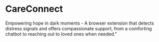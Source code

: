 # CareConnect
Empowering hope in dark moments - A browser extension that detects distress signals and offers compassionate support, from a comforting chatbot to reaching out to loved ones when needed."
